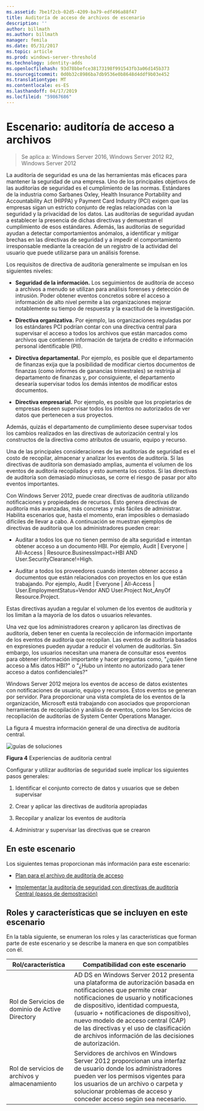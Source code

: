 ```yaml
---
ms.assetid: 7be1f2cb-02d5-4209-ba79-edf496a88f47
title: Auditoría de acceso de archivos de escenario
description: ''
author: billmath
ms.author: billmath
manager: femila
ms.date: 05/31/2017
ms.topic: article
ms.prod: windows-server-threshold
ms.technology: identity-adds
ms.openlocfilehash: 93d78bbefce38173198f991543fb3a06d145b373
ms.sourcegitcommit: 0d0b32c8986ba7db9536e0b8648d4ddf9b03e452
ms.translationtype: MT
ms.contentlocale: es-ES
ms.lasthandoff: 04/17/2019
ms.locfileid: "59867686"
---
```

# <a name="scenario-file-access-auditing"></a>Escenario: auditoría de acceso a archivos

>Se aplica a: Windows Server 2016, Windows Server 2012 R2, Windows Server 2012

La auditoría de seguridad es una de las herramientas más eficaces para mantener la seguridad de una empresa. Uno de los principales objetivos de las auditorías de seguridad es el cumplimiento de las normas. Estándares de la industria como Sarbanes Oxley, Health Insurance Portability and Accountability Act (HIPPA) y Payment Card Industry (PCI) exigen que las empresas sigan un estricto conjunto de reglas relacionadas con la seguridad y la privacidad de los datos. Las auditorías de seguridad ayudan a establecer la presencia de dichas directivas y demuestran el cumplimiento de esos estándares. Además, las auditorías de seguridad ayudan a detectar comportamientos anómalos, a identificar y mitigar brechas en las directivas de seguridad y a impedir el comportamiento irresponsable mediante la creación de un registro de la actividad del usuario que puede utilizarse para un análisis forense.  
  
Los requisitos de directiva de auditoría generalmente se impulsan en los siguientes niveles:  
  
-   **Seguridad de la información.** Los seguimientos de auditoría de acceso a archivos a menudo se utilizan para análisis forenses y detección de intrusión. Poder obtener eventos concretos sobre el acceso a información de alto nivel permite a las organizaciones mejorar notablemente su tiempo de respuesta y la exactitud de la investigación.  
  
-   **Directiva organizativa.** Por ejemplo, las organizaciones reguladas por los estándares PCI podrían contar con una directiva central para supervisar el acceso a todos los archivos que están marcados como archivos que contienen información de tarjeta de crédito e información personal identificable (PII).  
  
-   **Directiva departamental.** Por ejemplo, es posible que el departamento de finanzas exija que la posibilidad de modificar ciertos documentos de finanzas (como informes de ganancias trimestrales) se restrinja al departamento de finanzas y, por consiguiente, el departamento desearía supervisar todos los demás intentos de modificar estos documentos.  
  
-   **Directiva empresarial.** Por ejemplo, es posible que los propietarios de empresas deseen supervisar todos los intentos no autorizados de ver datos que pertenecen a sus proyectos.  
  
Además, quizás el departamento de cumplimiento desee supervisar todos los cambios realizados en las directivas de autorización central y los constructos de la directiva como atributos de usuario, equipo y recurso.  
  
Una de las principales consideraciones de las auditorías de seguridad es el costo de recopilar, almacenar y analizar los eventos de auditoría. Si las directivas de auditoría son demasiado amplias, aumenta el volumen de los eventos de auditoría recopilados y esto aumenta los costos. Si las directivas de auditoría son demasiado minuciosas, se corre el riesgo de pasar por alto eventos importantes.  
  
Con Windows Server 2012, puede crear directivas de auditoría utilizando notificaciones y propiedades de recursos. Esto genera directivas de auditoría más avanzadas, más concretas y más fáciles de administrar. Habilita escenarios que, hasta el momento, eran imposibles o demasiado difíciles de llevar a cabo. A continuación se muestran ejemplos de directivas de auditoría que los administradores pueden crear:  
  
-   Auditar a todos los que no tienen permiso de alta seguridad e intentan obtener acceso a un documento HBI. Por ejemplo, Audit | Everyone | All-Access | Resource.BusinessImpact=HBI AND User.SecurityClearance!=High.  
  
-   Auditar a todos los proveedores cuando intenten obtener acceso a documentos que están relacionados con proyectos en los que están trabajando. Por ejemplo, Audit | Everyone | All-Access | User.EmploymentStatus=Vendor AND User.Project Not_AnyOf Resource.Project.  
  
Estas directivas ayudan a regular el volumen de los eventos de auditoría y los limitan a la mayoría de los datos o usuarios relevantes.  
  
Una vez que los administradores crearon y aplicaron las directivas de auditoría, deben tener en cuenta la recolección de información importante de los eventos de auditoría que recopilan. Las eventos de auditoría basados en expresiones pueden ayudar a reducir el volumen de auditorías. Sin embargo, los usuarios necesitan una manera de consultar esos eventos para obtener información importante y hacer preguntas como, "¿quién tiene acceso a Mis datos HBI?" o "¿Hubo un intento no autorizado para tener acceso a datos confidenciales?"  
  
 Windows Server 2012 mejora los eventos de acceso de datos existentes con notificaciones de usuario, equipo y recursos. Estos eventos se generan por servidor. Para proporcionar una vista completa de los eventos de la organización, Microsoft está trabajando con asociados que proporcionan herramientas de recopilación y análisis de eventos, como los Servicios de recopilación de auditorías de System Center Operations Manager.  
  
La figura 4 muestra información general de una directiva de auditoría central.  
  
![guías de soluciones](media/Scenario--File-Access-Auditing/DynamicAccessControl_RevGuide_4.JPG)  
  
**Figura 4** Experiencias de auditoría central  
  
Configurar y utilizar auditorías de seguridad suele implicar los siguientes pasos generales:  
  
1.  Identificar el conjunto correcto de datos y usuarios que se deben supervisar  
  
2.  Crear y aplicar las directivas de auditoría apropiadas  
  
3.  Recopilar y analizar los eventos de auditoría  
  
4.  Administrar y supervisar las directivas que se crearon  
  
## <a name="in-this-scenario"></a>En este escenario  
Los siguientes temas proporcionan más información para este escenario:  
  
-   [Plan para el archivo de auditoría de acceso](Plan-for-File-Access-Auditing.md)  
  
-   [Implementar la auditoría de seguridad con directivas de auditoría Central &#40;pasos de demostración&#41;](Deploy-Security-Auditing-with-Central-Audit-Policies--Demonstration-Steps-.md)  
  
## <a name="BKMK_NEW"></a>Roles y características que se incluyen en este escenario  
En la tabla siguiente, se enumeran los roles y las características que forman parte de este escenario y se describe la manera en que son compatibles con él.  
  
|Rol/característica|Compatibilidad con este escenario|  
|-----------------|---------------------------------|  
|Rol de Servicios de dominio de Active Directory|AD DS en Windows Server 2012 presenta una plataforma de autorización basada en notificaciones que permite crear notificaciones de usuario y notificaciones de dispositivo, identidad compuesta, (usuario + notificaciones de dispositivo), nuevo modelo de acceso central (CAP) de las directivas y el uso de clasificación de archivos información de las decisiones de autorización.|  
|Rol de servicios de archivos y almacenamiento|Servidores de archivos en Windows Server 2012 proporcionan una interfaz de usuario donde los administradores pueden ver los permisos vigentes para los usuarios de un archivo o carpeta y solucionar problemas de acceso y conceder acceso según sea necesario.|  
  


